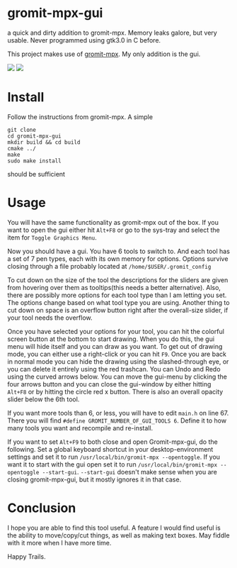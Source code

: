 # gromit-mpx-gui
a quick and dirty addition to gromit-mpx.  Memory leaks galore, but very usable. Never programmed using gtk3.0 in C before.

This project makes use of <a href="https://github.com/bk138/gromit-mpx">gromit-mpx</a>.  My only addition is the gui.

<img src="https://github.com/cw9000/gromit-mpx-gui/data/on_kde_x11_gui.png"/>


<img src="https://github.com/cw9000/gromit-mpx-gui/data/gui-menu.png"/>


# Install

Follow the instructions from gromit-mpx.
A simple
```
git clone
cd gromit-mpx-gui
mkdir build && cd build
cmake ../
make
sudo make install
```
should be sufficient

# Usage

You will have the same functionality as gromit-mpx out of the box.  If you want to open the gui either hit `Alt+F8` or go to the sys-tray and select the item for `Toggle Graphics Menu`.

Now you should have a gui.  You have 6 tools to switch to.  And each tool has a set of 7 pen types, each with its own memory for options.  Options survive closing through a file probably located at `/home/$USER/.gromit_config`

To cut down on the size of the tool the descriptions for the sliders are given from hovering over them as tooltips(this needs a better alternative).  Also, there are possibly more options for each tool type than I am letting you set.  The options change based on what tool type you are using.  Another thing to cut down on space is an overflow button right after the overall-size slider, if your tool needs the overflow.

Once you have selected your options for your tool, you can hit the colorful screen button at the bottom to start drawing.  When you do this, the gui menu will hide itself and you can draw as you want.  To get out of drawing mode, you can either use a right-click or you can hit `F9`.  Once you are back in normal mode you can hide the drawing using the slashed-through eye, or you can delete it entirely using the red trashcan.  You can Undo and Redo using the curved arrows below.  You can move the gui-menu by clicking the four arrows button and you can close the gui-window by either hitting `Alt+F8` or by hitting the circle red x button.  There is also an overall opacity slider below the 6th tool.

If you want more tools than 6, or less, you will have to edit `main.h` on line 67.  There you will find `#define GROMIT_NUMBER_OF_GUI_TOOLS 6`. Define it to how many tools you want and recompile and re-install.

If you want to set `Alt+F9` to both close and open Gromit-mpx-gui, do the following.  Set a global keyboard shortcut in your desktop-environment settings
and set it to run `/usr/local/bin/gromit-mpx --opentoggle`.  If you want it to start with the gui open set it to run `/usr/local/bin/gromit-mpx --opentoggle --start-gui`.  `--start-gui` doesn't make sense when you are closing gromit-mpx-gui, but it mostly ignores it in that case.

# Conclusion

I hope you are able to find this tool useful.  A feature I would find useful is the ability to move/copy/cut things, as well as making text boxes.  May fiddle with it more when I have more time.

Happy Trails.

